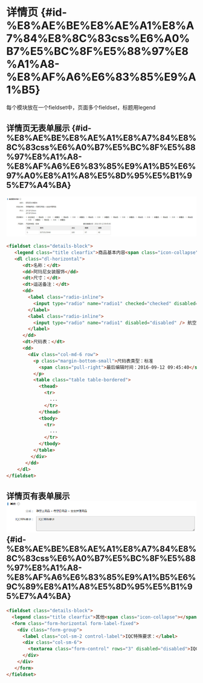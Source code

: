 # 详情页 {#id-%E8%AE%BE%E8%AE%A1%E8%A7%84%E8%8C%83css%E6%A0%B7%E5%BC%8F%E5%88%97%E8%A1%A8-%E8%AF%A6%E6%83%85%E9%A1%B5}

每个模块放在一个fieldset中，页面多个fieldset，标题用legend

## 详情页无表单展示 {#id-%E8%AE%BE%E8%AE%A1%E8%A7%84%E8%8C%83css%E6%A0%B7%E5%BC%8F%E5%88%97%E8%A1%A8-%E8%AF%A6%E6%83%85%E9%A1%B5%E6%97%A0%E8%A1%A8%E5%8D%95%E5%B1%95%E7%A4%BA}

![](/assets/999.jpg)

```html
<fieldset class="details-block">
   <legend class="title clearfix">商品基本内容<span class="icon-collapse"></span></legend>
   <dl class="dl-horizontal">
      <dt>名称：</dt>
      <dd>阿玛尼女装服饰</dd>
      <dt>尺寸：</dt>
      <dt>运送备注：</dt>
      <dd>
        <label class="radio-inline">
          <input type="radio" name="radio1" checked="checked" disabled="disabled" /> 航空禁运
        </label>
        <label class="radio-inline">
          <input type="radio" name="radio1" disabled="disabled" /> 航空禁运
        </label>
      </dd>
      <dt>尺码表：</dt>
      <dd>
        <div class="col-md-6 row">
          <p class="margin-bottom-small">尺码表类型：标准
            <span class="pull-right">最后编辑时间：2016-09-12 09:45:40</span>
          </p>
          <table class="table table-bordered">
            <thead>
              <tr>
                ...
              </tr>
            </thead>
            <tbody>
              <tr>
                ...
              </tr>
            </tbody>
          </table>
         </div>
       </dd>
    </dl>
</fieldset>
```

## 详情页有表单展示![](/assets/99999.bmp) {#id-%E8%AE%BE%E8%AE%A1%E8%A7%84%E8%8C%83css%E6%A0%B7%E5%BC%8F%E5%88%97%E8%A1%A8-%E8%AF%A6%E6%83%85%E9%A1%B5%E6%9C%89%E8%A1%A8%E5%8D%95%E5%B1%95%E7%A4%BA}

```html
<fieldset class="details-block">
  <legend class="title clearfix">其他<span class="icon-collapse"></span></legend>
  <form class="form-horizontal form-label-fixed">
    <div class="form-group">
      <label class="col-sm-2 control-label">IQC特殊要求：</label>
      <div class="col-sm-6">
        <textarea class="form-control" rows="3" disabled="disabled">IQC特殊要求</textarea>
      </div>
    </div>
   </form>
</fieldset>
```



